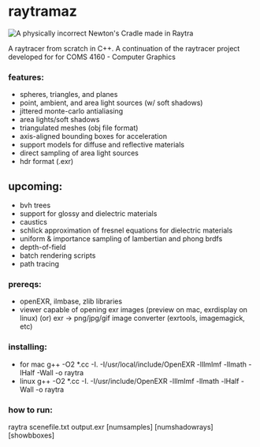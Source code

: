 raytramaz
=========

![A physically incorrect Newton's Cradle made in Raytra](http://i.imgur.com/AIe0M.gif)

A raytracer from scratch in C++. A continuation of the raytracer project developed for for COMS 4160 - Computer Graphics

### features:
+ spheres, triangles, and planes
+ point, ambient, and area light sources (w/ soft shadows)
+ jittered monte-carlo antialiasing
+ area lights/soft shadows
+ triangulated meshes (obj file format)
+ axis-aligned bounding boxes for acceleration
+ support models for diffuse and reflective materials
+ direct sampling of area light sources
+ hdr format (.exr)

## upcoming:
+ bvh trees
+ support for glossy and dielectric materials
+ caustics
+ schlick approximation of fresnel equations for dielectric materials
+ uniform & importance sampling of lambertian and phong brdfs
+ depth-of-field
+ batch rendering scripts
+ path tracing

### prereqs:
+ openEXR, ilmbase, zlib libraries
+ viewer capable of opening exr images (preview on mac, exrdisplay on linux) (or) exr -> png/jpg/gif image converter (exrtools, imagemagick, etc)

### installing:
+ for mac
    g++ -O2 *.cc -I. -I/usr/local/include/OpenEXR -lIlmImf -lImath -lHalf -Wall -o raytra
+ linux
    g++ -O2 *.cc -I. -I/usr/include/OpenEXR -lIlmImf -lImath -lHalf -Wall -o raytra

### how to run:
  raytra scenefile.txt output.exr [numsamples] [numshadowrays] [showbboxes]
